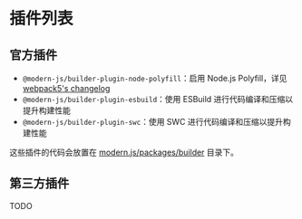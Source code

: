 # 插件列表

## 官方插件

* `@modern-js/builder-plugin-node-polyfill`：启用 Node.js Polyfill，详见 [webpack5's changelog](https://github.com/webpack/changelog-v5#automatic-nodejs-polyfills-removed)
* `@modern-js/builder-plugin-esbuild`：使用 ESBuild 进行代码编译和压缩以提升构建性能
* `@modern-js/builder-plugin-swc`：使用 SWC 进行代码编译和压缩以提升构建性能

这些插件的代码会放置在 [modern.js/packages/builder](https://github.com/modern-js-dev/modern.js/tree/main/packages/builder) 目录下。

## 第三方插件

TODO
